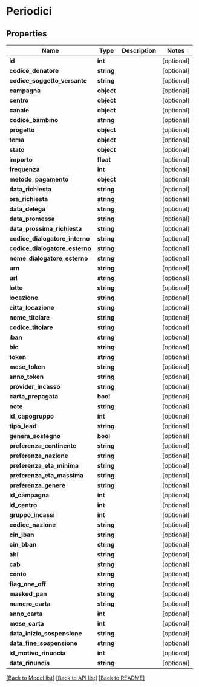 # Periodici

## Properties
Name | Type | Description | Notes
------------ | ------------- | ------------- | -------------
**id** | **int** |  | [optional] 
**codice_donatore** | **string** |  | [optional] 
**codice_soggetto_versante** | **string** |  | [optional] 
**campagna** | **object** |  | [optional] 
**centro** | **object** |  | [optional] 
**canale** | **object** |  | [optional] 
**codice_bambino** | **string** |  | [optional] 
**progetto** | **object** |  | [optional] 
**tema** | **object** |  | [optional] 
**stato** | **object** |  | [optional] 
**importo** | **float** |  | [optional] 
**frequenza** | **int** |  | [optional] 
**metodo_pagamento** | **object** |  | [optional] 
**data_richiesta** | **string** |  | [optional] 
**ora_richiesta** | **string** |  | [optional] 
**data_delega** | **string** |  | [optional] 
**data_promessa** | **string** |  | [optional] 
**data_prossima_richiesta** | **string** |  | [optional] 
**codice_dialogatore_interno** | **string** |  | [optional] 
**codice_dialogatore_esterno** | **string** |  | [optional] 
**nome_dialogatore_esterno** | **string** |  | [optional] 
**urn** | **string** |  | [optional] 
**url** | **string** |  | [optional] 
**lotto** | **string** |  | [optional] 
**locazione** | **string** |  | [optional] 
**citta_locazione** | **string** |  | [optional] 
**nome_titolare** | **string** |  | [optional] 
**codice_titolare** | **string** |  | [optional] 
**iban** | **string** |  | [optional] 
**bic** | **string** |  | [optional] 
**token** | **string** |  | [optional] 
**mese_token** | **string** |  | [optional] 
**anno_token** | **string** |  | [optional] 
**provider_incasso** | **string** |  | [optional] 
**carta_prepagata** | **bool** |  | [optional] 
**note** | **string** |  | [optional] 
**id_capogruppo** | **int** |  | [optional] 
**tipo_lead** | **string** |  | [optional] 
**genera_sostegno** | **bool** |  | [optional] 
**preferenza_continente** | **string** |  | [optional] 
**preferenza_nazione** | **string** |  | [optional] 
**preferenza_eta_minima** | **string** |  | [optional] 
**preferenza_eta_massima** | **string** |  | [optional] 
**preferenza_genere** | **string** |  | [optional] 
**id_campagna** | **int** |  | [optional] 
**id_centro** | **int** |  | [optional] 
**gruppo_incassi** | **int** |  | [optional] 
**codice_nazione** | **string** |  | [optional] 
**cin_iban** | **string** |  | [optional] 
**cin_bban** | **string** |  | [optional] 
**abi** | **string** |  | [optional] 
**cab** | **string** |  | [optional] 
**conto** | **string** |  | [optional] 
**flag_one_off** | **string** |  | [optional] 
**masked_pan** | **string** |  | [optional] 
**numero_carta** | **string** |  | [optional] 
**anno_carta** | **int** |  | [optional] 
**mese_carta** | **int** |  | [optional] 
**data_inizio_sospensione** | **string** |  | [optional] 
**data_fine_sospensione** | **string** |  | [optional] 
**id_motivo_rinuncia** | **int** |  | [optional] 
**data_rinuncia** | **string** |  | [optional] 

[[Back to Model list]](../README.md#documentation-for-models) [[Back to API list]](../README.md#documentation-for-api-endpoints) [[Back to README]](../README.md)


